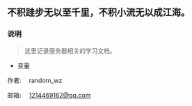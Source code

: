 ## 不积跬步无以至千里，不积小流无以成江海。



### 说明

> 这里记录服务器相关的学习文档。

- 变量


作者: &emsp;random_wz

邮箱: &emsp;1214469162@qq.com


